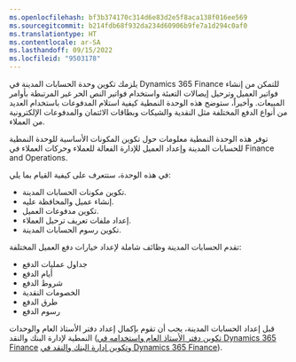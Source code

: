 ```yaml
---
ms.openlocfilehash: bf3b374170c314d6e83d2e5f8aca138f016ee569
ms.sourcegitcommit: b214fdb68f932da234d60906b9fe7a1d294c0af0
ms.translationtype: HT
ms.contentlocale: ar-SA
ms.lasthandoff: 09/15/2022
ms.locfileid: "9503178"
---
```

يلزمك تكوين وحدة الحسابات المدينة في Dynamics 365 Finance للتمكن من إنشاء فواتير العميل وترحيل إيصالات التعبئة واستخدام فواتير النص الحر غير المرتبطة بأوامر المبيعات. وأخيراً، ستوضح هذه الوحدة النمطية كيفية استلام المدفوعات باستخدام العديد من أنواع الدفع المختلفة مثل النقدية والشيكات وبطاقات الائتمان والمدفوعات الإلكترونية من العملاء.

توفر هذه الوحدة النمطية معلومات حول تكوين المكونات الأساسية للوحدة النمطية للحسابات المدينة وإعداد العميل للإدارة الفعالة للعملاء وحركات العملاء في Finance and Operations.

في هذه الوحدة، ستتعرف على كيفية القيام بما يلي:

-   تكوين مكونات الحسابات المدينة.
-   إنشاء عميل والمحافظة عليه.
-   تكوين مدفوعات العميل.
-   إعداد ملفات تعريف ترحيل العملاء.
-   تكوين رسوم الحسابات المدينة.

تقدم الحسابات المدينة وظائف شاملة لإعداد خيارات دفع العميل المختلفة:

-   جداول عمليات الدفع
-   أيام الدفع
-   شروط الدفع
-   الخصومات النقدية
-   طرق الدفع
-   رسوم الدفع

قبل إعداد الحسابات المدينة، يجب أن تقوم بإكمال إعداد دفتر الأستاذ العام والوحدات النمطية لإدارة البنك والنقد ([تكوين دفتر الأستاذ العام واستخدامه في Dynamics 365 Finance](/training/paths/configure-use-general-ledger-dyn365-finance/?azure-portal=true) و[تكوين إدارة البنك والنقد في Dynamics 365 Finance](/training/modules/configure-cash-bank-management-dyn365-finance/?azure-portal=true)). 
